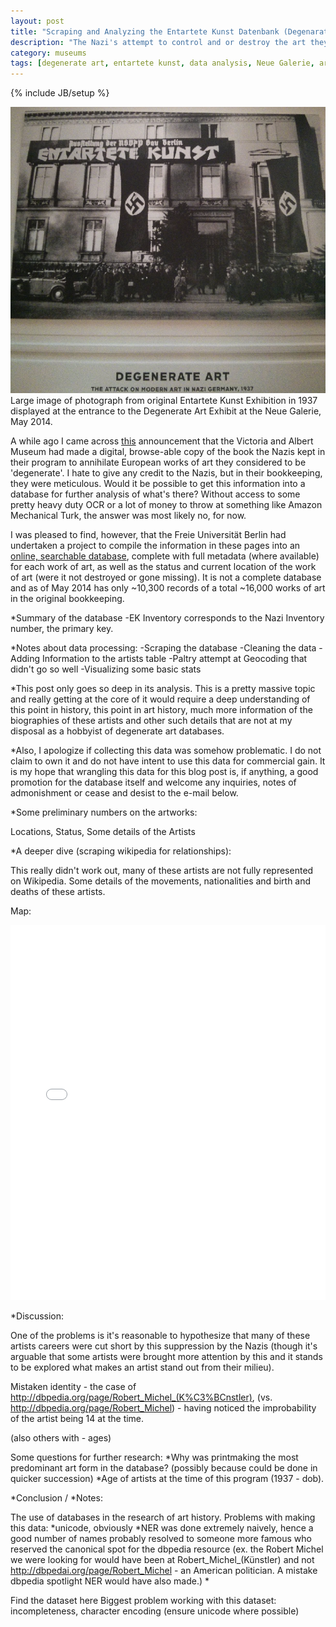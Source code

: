 ```yaml
---
layout: post
title: "Scraping and Analyzing the Entartete Kunst Datenbank (Degenarate Art Database)"
description: "The Nazi's attempt to control and or destroy the art they found to be degenerate resulted in a meticulous documentation of that artwork. The Freie Universität Berlin has undertaken the process of turning the Nazi bookkeeping into a publically accessible database. I took a pass at collecting that data into a sqlite database and going over some of the readily available summary statistics. There are extreme gaps in this data due to incompleteness of the online database itself as well as a lack of information for its artists currently available on a service like dbpedia. As such it is not fit for deep analysis, but I think a surface report of some of its attributes is worth a short treatment. In conclusion the statistical accumulation of artistic works within a particular context could offer a interesting launch pad for art history researchers."
category: museums
tags: [degenerate art, entartete kunst, data analysis, Neue Galerie, art history, python, linked data]
---
```

{% include JB/setup %}

<div class="figure">
<img class="blog-post" src="/assets/images/posts/2014/05/degenerate_art_may_2014.png" alt="author's picture of banner at the Neue Galerie Exhibition of Degenerate Art, New York City, 2014. Banner is picture of original degenerate art exhibit in 1937."/>
<div class="figcaption"> Large image of photograph from original Entartete Kunst Exhibition in 1937 displayed at the entrance to the Degenerate Art Exhibit at the Neue Galerie, May 2014.</div></div>


A while ago I came across [this](http://www.vam.ac.uk/content/articles/e/entartete-kunst/) announcement that the Victoria and Albert Museum had made a digital, browse-able copy of the book the Nazis kept in their program to annihilate European works of art they considered to be 'degenerate'. I hate to give any credit to the Nazis, but in their bookkeeping, they were meticulous. Would it be possible to get this information into a database for further analysis of what's there? Without access to some pretty heavy duty OCR or a lot of money to throw at something like Amazon Mechanical Turk, the answer was most likely no, for now.

I was pleased to find, however, that the Freie Universität Berlin had undertaken a project to compile the information in these pages into an [online, searchable database](http://www.geschkult.fu-berlin.de/en/e/db_entart_kunst/datenbank/index.html), complete with full metadata (where available) for each work of art, as well as the status and current location of the work of art (were it not destroyed or gone missing). It is not a complete database and as of May 2014 has only ~10,300 records of a total ~16,000 works of art in the original bookkeeping.

*Summary of the database
  -EK Inventory corresponds to the Nazi Inventory number, the primary key.

*Notes about data processing:
  -Scraping the database
  -Cleaning the data
  -Adding Information to the artists table
  -Paltry attempt at Geocoding that didn't go so well
  -Visualizing some basic stats

*This post only goes so deep in its analysis. This is a pretty massive topic and really getting at the core of it would require a deep understanding of this point in history, this point in art history, much more information of the biographies of these artists and other such details that are not at my disposal as a hobbyist of degenerate art databases.

*Also, I apologize if collecting this data was somehow problematic. I do not claim to own it and do not have intent to use this data for commercial gain. It is my hope that wrangling this data for this blog post is, if anything, a good promotion for the database itself and welcome any inquiries, notes of admonishment or cease and desist to the e-mail below.

*Some preliminary numbers on the artworks:

Locations, Status, Some details of the Artists

*A deeper dive (scraping wikipedia for relationships):

This really didn't work out, many of these artists are not fully represented on Wikipedia. Some details of the movements, nationalities and birth and deaths of these artists.

Map:

<iframe width='100%' height='600' frameborder='0' src='//droquo.cartodb.com/viz/e8e4e4a8-e228-11e3-ae87-0e73339ffa50/embed_map?title=true&description=true&search=false&shareable=true&cartodb_logo=true&layer_selector=false&legends=true&scrollwheel=true&fullscreen=true&sublayer_options=1&sql=&zoom=2&center_lat=22.59372606392931&center_lon=368.43749999999994' allowfullscreen webkitallowfullscreen mozallowfullscreen oallowfullscreen msallowfullscreen></iframe>

*Discussion:

One of the problems is it's reasonable to hypothesize that many of these artists careers were cut short by this suppression by the Nazis (though it's arguable that some artists were brought more attention by this and it stands to be explored what makes an artist stand out from their milieu).

Mistaken identity - the case of http://dbpedia.org/page/Robert_Michel_(K%C3%BCnstler), (vs. http://dbpedia.org/page/Robert_Michel) - having noticed the improbability of the artist being 14 at the time.

(also others with - ages)

Some questions for further research:
*Why was printmaking the most predominant art form in the database? (possibly because could be done in quicker succession)
*Age of artists at the time of this program (1937 - dob).

*Conclusion / *Notes:

The use of databases in the research of art history.
Problems with making this data:
*unicode, obviously
*NER was done extremely naively, hence a good number of names probably resolved to someone more famous who reserved the canonical spot for the dbpedia resource (ex. the Robert Michel we were looking for would have been at Robert_Michel_(Künstler) and not http://dbpedai.org/page/Robert_Michel - an American politician. A mistake dbpedia spotlight NER would have also made.)
*

Find the dataset here
Biggest problem working with this dataset: incompleteness, character encoding (ensure unicode where possible)
